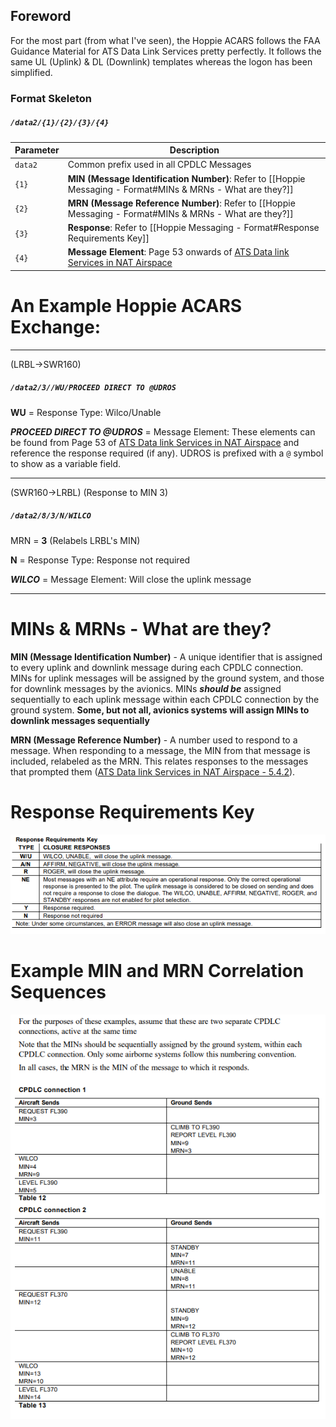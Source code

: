 
## Foreword

For the most part (from what I've seen), the Hoppie ACARS follows the FAA Guidance Material for ATS Data Link Services pretty perfectly. It follows the same UL (Uplink) & DL (Downlink) templates whereas the logon has been simplified.


### Format Skeleton

##### `/data2/{1}/{2}/{3}/{4}`

| Parameter | Description |
| -- | -- |
| `data2` | Common prefix used in all CPDLC Messages |
| `{1}` | **MIN (Message Identification Number)**: Refer to [[Hoppie Messaging - Format#MINs & MRNs - What are they?]] |
| `{2}` | **MRN (Message Reference Number)**: Refer to [[Hoppie Messaging - Format#MINs & MRNs - What are they?]] |
| `{3}` | **Response**: Refer to [[Hoppie Messaging - Format#Response Requirements Key]] |
| `{4}` | **Message Element**: Page 53 onwards of [ATS Data link Services in NAT Airspace](https://www.notams.faa.gov/downloads/CPDLC_ver_10.pdf)

# An Example Hoppie ACARS Exchange:

---

(LRBL->SWR160)
##### `/data2/3//WU/PROCEED DIRECT TO @UDROS`

**WU** = Response Type: Wilco/Unable

***PROCEED DIRECT TO @UDROS*** = Message Element: These elements can be found from Page 53 of [ATS Data link Services in NAT Airspace](https://www.notams.faa.gov/downloads/CPDLC_ver_10.pdf) and reference the response required (if any). UDROS is prefixed with a `@` symbol to show as a variable field.

---

(SWR160->LRBL) (Response to MIN 3)
##### `/data2/8/3/N/WILCO`

MRN = **3** (Relabels LRBL's MIN)

**N** = Response Type: Response not required

***WILCO*** = Message Element: Will close the uplink message


---
# MINs & MRNs - What are they?

**MIN (Message Identification Number)** - A unique identifier that is assigned to every uplink and downlink message during each CPDLC connection. MINs for uplink messages will be assigned by the ground system, and those for downlink messages by the avionics. MINs ***should be*** assigned sequentially to each uplink message within each CPDLC connection by the ground system. **Some, but not all, avionics systems will assign MINs to downlink messages sequentially**

**MRN (Message Reference Number)** - A number used to respond to a message. When responding to a message, the MIN from that message is included, relabeled as the MRN. This relates responses to the messages that prompted them ([ATS Data link Services in NAT Airspace - 5.4.2](https://www.notams.faa.gov/downloads/CPDLC_ver_10.pdf)).


# Response Requirements Key

![chrome_lDhKX6XOlx](img/chrome_lDhKX6XOlx.png)

# Example MIN and MRN Correlation Sequences

![chrome_SvfDA9SNAh](img/chrome_SvfDA9SNAh.png)